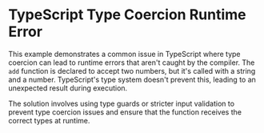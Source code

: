 # TypeScript Type Coercion Runtime Error

This example demonstrates a common issue in TypeScript where type coercion can lead to runtime errors that aren't caught by the compiler.  The `add` function is declared to accept two numbers, but it's called with a string and a number.  TypeScript's type system doesn't prevent this, leading to an unexpected result during execution.

The solution involves using type guards or stricter input validation to prevent type coercion issues and ensure that the function receives the correct types at runtime.